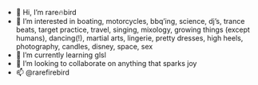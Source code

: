 - 👋 Hi, I’m rare🔥bird 
- 👀 I’m interested in boating, motorcycles, bbq’ing, science, dj’s, trance beats, target practice, travel, singing, mixology, growing things (except humans), dancing(!), martial arts, lingerie, pretty dresses, high heels, photography, candles, disney, space, sex 
- 🌱 I’m currently learning glsl 
- 💞️ I’m looking to collaborate on anything that sparks joy
- 📫 @rarefirebird

<!---
rarefirebird/rarefirebird is a ✨ special ✨ repository because its `README.md` (this file) appears on your GitHub profile.
You can click the Preview link to take a look at your changes.
--->
